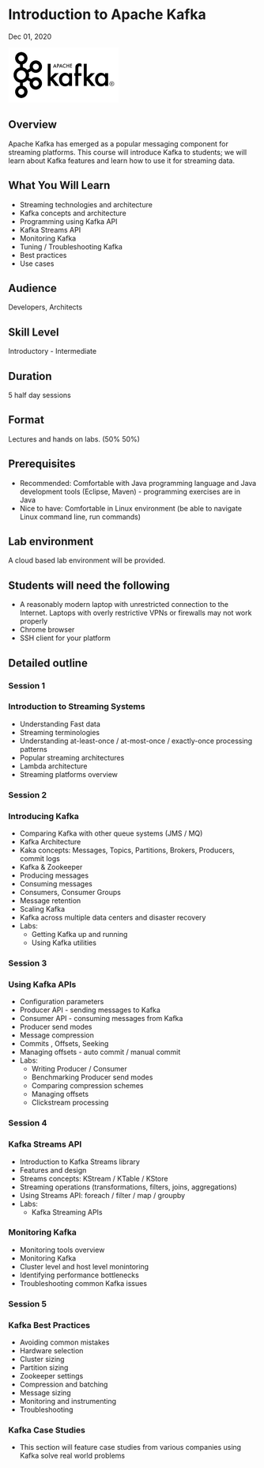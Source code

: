 # Introduction to Apache Kafka

Dec 01, 2020

![](../assets/images/logos/kafka-logo-2.png)

## Overview

Apache Kafka has emerged as a popular messaging component for streaming platforms. This course will introduce Kafka to students; we will learn about Kafka features and learn how to use it for streaming data.

## What You Will Learn

* Streaming technologies and architecture
* Kafka concepts and architecture
* Programming using Kafka API
* Kafka Streams API
* Monitoring Kafka
* Tuning / Troubleshooting Kafka
* Best practices
* Use cases

## Audience

Developers, Architects

## Skill Level

Introductory - Intermediate

## Duration

5 half day sessions

## Format

Lectures and hands on labs. (50%  50%)

## Prerequisites

* Recommended: Comfortable with Java programming language and Java development tools (Eclipse, Maven) - programming exercises are in Java
* Nice to have: Comfortable in Linux environment (be able to navigate Linux command line, run commands)

## Lab environment

A cloud based lab environment will be provided.

## Students will need the following

* A reasonably modern laptop with unrestricted connection to the Internet.  Laptops with overly restrictive VPNs or firewalls may not work properly
* Chrome browser
* SSH client for your platform

## Detailed outline

### Session 1

### Introduction to Streaming Systems

* Understanding Fast data
* Streaming terminologies
* Understanding at-least-once / at-most-once / exactly-once processing patterns
* Popular streaming architectures
* Lambda architecture
* Streaming platforms overview

### Session 2

### Introducing Kafka

* Comparing Kafka with other queue systems (JMS / MQ)
* Kafka Architecture
* Kaka concepts: Messages, Topics, Partitions, Brokers, Producers, commit logs
* Kafka & Zookeeper
* Producing messages
* Consuming messages
* Consumers, Consumer Groups
* Message retention
* Scaling Kafka
* Kafka across multiple data centers and disaster recovery
* Labs:
  - Getting Kafka up and running
  - Using Kafka utilities

### Session 3

### Using Kafka APIs

* Configuration parameters
* Producer API - sending messages to Kafka
* Consumer API - consuming messages from Kafka
* Producer send modes
* Message compression
* Commits , Offsets, Seeking
* Managing offsets - auto commit / manual commit
* Labs:
  - Writing Producer / Consumer
  - Benchmarking Producer send modes
  - Comparing compression schemes
  - Managing offsets
  - Clickstream processing

### Session 4

### Kafka Streams API

* Introduction to Kafka Streams library
* Features and design
* Streams concepts: KStream / KTable / KStore
* Streaming operations (transformations, filters, joins, aggregations)
* Using Streams API: foreach / filter / map / groupby
* Labs:
  - Kafka Streaming APIs

### Monitoring Kafka

* Monitoring tools overview
* Monitoring Kafka
* Cluster level and host level monintoring
* Identifying performance bottlenecks
* Troubleshooting common Kafka issues

### Session 5

### Kafka Best Practices

* Avoiding common mistakes
* Hardware selection
* Cluster sizing
* Partition sizing
* Zookeeper settings
* Compression and batching
* Message sizing
* Monitoring and instrumenting
* Troubleshooting

### Kafka Case Studies

* This section will feature case studies from various companies using Kafka solve real world problems
